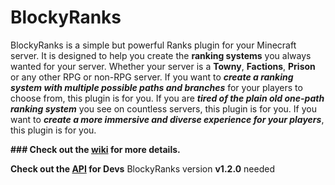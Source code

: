 # BlockyRanks


BlockyRanks is a simple but powerful Ranks plugin for your Minecraft server. It is designed to help you create the **ranking systems** you always wanted for your server. Whether your server is a **Towny**, **Factions**, **Prison** or any other RPG or non-RPG server. If you want to _**create a ranking system with multiple possible paths and branches**_ for your players to choose from, this plugin is for you. If you are _**tired of the plain old one-path ranking system**_ you see on countless servers, this plugin is for you. If you want to _**create a more immersive and diverse experience for your players**_, this plugin is for you.


**### Check out the [wiki](https://github.com/BlockyBorzan/BlockyRanks/wiki) for more details.**

**Check out the [API](https://github.com/BlockyBorzan/BlockyRanks/tree/master/Blocky%20Ranks%20API) for Devs**
BlockyRanks version **v1.2.0** needed

